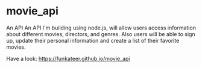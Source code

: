 # movie_api

An API An API I'm building using node.js, will allow users access information about different movies, directors, and genres.
Also users will be able to sign up, update their personal information and create a list of their favorite movies.

Have a look:
https://funkateer.github.io/movie_api
